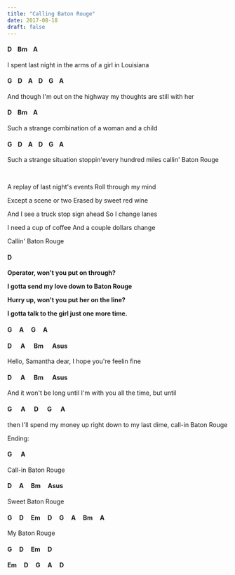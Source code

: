 ```yaml
---
title: "Calling Baton Rouge"
date: 2017-08-18
draft: false
---
```


#### D &nbsp;&nbsp; Bm &nbsp;&nbsp; A &nbsp;&nbsp; 
I spent last night in the arms of a girl in Louisiana
#### G &nbsp;&nbsp; D &nbsp;&nbsp; A &nbsp;&nbsp;  D &nbsp;&nbsp; G &nbsp;&nbsp; A
And though I'm out on the highway my thoughts are still with her
#### D &nbsp;&nbsp; Bm &nbsp;&nbsp; A &nbsp;&nbsp; 
Such a strange combination of a woman and a child
#### G &nbsp;&nbsp; D &nbsp;&nbsp; A &nbsp;&nbsp;  D &nbsp;&nbsp; G &nbsp;&nbsp; A
Such a strange situation stoppin'every hundred miles callin' Baton Rouge

<br>

A replay of last night's events Roll through my mind 

Except a scene or two Erased by sweet red wine 

And I see a truck stop sign ahead So I change lanes 

I need a cup of coffee And a couple dollars change 

Callin' Baton Rouge 


#### D
**Operator, won't you put on through?**

**I gotta send my love down to Baton Rouge**

**Hurry up, won't you put her on the line?**

**I gotta talk to the girl just one more time.**


#### G &nbsp;&nbsp;&nbsp; A &nbsp;&nbsp;&nbsp;  G &nbsp;&nbsp;&nbsp; A


#### D &nbsp;&nbsp;&nbsp;&nbsp; A &nbsp;&nbsp;&nbsp;&nbsp; Bm &nbsp;&nbsp;&nbsp;&nbsp; Asus
Hello, Samantha dear, I hope you're feelin fine
#### D &nbsp;&nbsp;&nbsp;&nbsp; A &nbsp;&nbsp;&nbsp;&nbsp; Bm &nbsp;&nbsp;&nbsp;&nbsp; Asus
And it won't be long until I'm with you all the time, but until 
#### G &nbsp;&nbsp;&nbsp;&nbsp; A &nbsp;&nbsp;&nbsp;&nbsp; D &nbsp;&nbsp;&nbsp;&nbsp; G &nbsp;&nbsp;&nbsp;&nbsp; A	
then I'll spend my money up right down to my last dime, call-in Baton Rouge

Ending:
#### G &nbsp;&nbsp;&nbsp;&nbsp; A
Call-in Baton Rouge
#### D &nbsp;&nbsp;&nbsp; A &nbsp;&nbsp;&nbsp; Bm &nbsp;&nbsp;&nbsp; Asus
Sweet Baton Rouge
#### G &nbsp;&nbsp;&nbsp; D &nbsp;&nbsp;&nbsp; Em &nbsp;&nbsp;&nbsp; D &nbsp;&nbsp;&nbsp; G &nbsp;&nbsp;&nbsp; A &nbsp;&nbsp;&nbsp; Bm &nbsp;&nbsp;&nbsp;    A
My Baton Rouge
#### G &nbsp;&nbsp;&nbsp; D &nbsp;&nbsp;&nbsp; Em &nbsp;&nbsp;&nbsp; D

#### Em &nbsp;&nbsp;&nbsp; D &nbsp;&nbsp;&nbsp; G &nbsp;&nbsp;&nbsp; A &nbsp;&nbsp;&nbsp;  D
